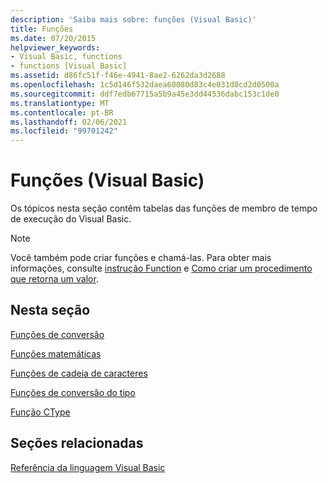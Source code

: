 ```yaml
---
description: 'Saiba mais sobre: funções (Visual Basic)'
title: Funções
ms.date: 07/20/2015
helpviewer_keywords:
- Visual Basic, functions
- functions [Visual Basic]
ms.assetid: d86fc51f-f46e-4941-8ae2-6262da3d2688
ms.openlocfilehash: 1c5d146f532daea60080d83c4e031d0cd2d0500a
ms.sourcegitcommit: ddf7edb67715a5b9a45e3dd44536dabc153c1de0
ms.translationtype: MT
ms.contentlocale: pt-BR
ms.lasthandoff: 02/06/2021
ms.locfileid: "99701242"
---
```

# <a name="functions-visual-basic"></a>Funções (Visual Basic)

Os tópicos nesta seção contêm tabelas das funções de membro de tempo de execução do Visual Basic.  
  
> [!NOTE]
> Você também pode criar funções e chamá-las. Para obter mais informações, consulte [instrução Function](../statements/function-statement.md) e [Como criar um procedimento que retorna um valor](../../programming-guide/language-features/procedures/how-to-create-a-procedure-that-returns-a-value.md).  
  
## <a name="in-this-section"></a>Nesta seção  

 [Funções de conversão](conversion-functions.md)  
  
 [Funções matemáticas](math-functions.md)  
  
 [Funções de cadeia de caracteres](string-functions.md)  
  
 [Funções de conversão do tipo](type-conversion-functions.md)  
  
 [Função CType](ctype-function.md)  
  
## <a name="related-sections"></a>Seções relacionadas  

 [Referência da linguagem Visual Basic](../index.md)  
